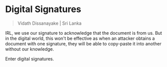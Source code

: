 # Digital Signatures

> Vidath Dissanayake | Sri Lanka

IRL, we use our signature to acknowledge that the document is from us. But in the digital world, this won't be effective as when an attacker obtains a document with one signature, they will be able to copy-paste it into another without our knowledge. 

Enter digital signatures.

